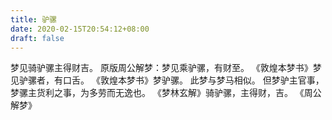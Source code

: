 ```yaml
---
title: 驴骡
date: 2020-02-15T20:54:12+08:00
draft: false
---
```


梦见骑驴骡主得财吉。
原版周公解梦：梦见乘驴骡，有财至。
《敦煌本梦书》梦见驴骡者，有口舌。
《敦煌本梦书》梦驴骡。
此梦与梦马相似。
但梦驴主官事，梦骡主货利之事，为多劳而无逸也。
《梦林玄解》骑驴骡，主得财，吉。
《周公解梦》